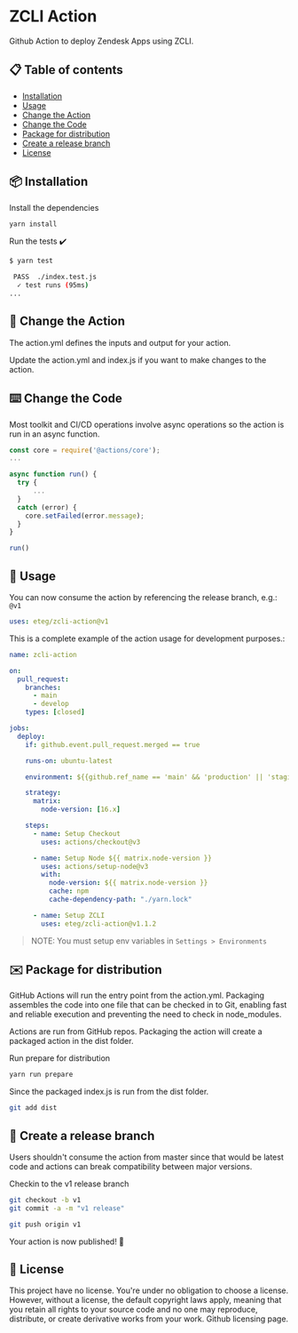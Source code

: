 # ZCLI Action

Github Action to deploy Zendesk Apps using ZCLI.

## :clipboard: Table of contents

- [Installation]()
- [Usage]()
- [Change the Action]()
- [Change the Code]()
- [Package for distribution]()
- [Create a release branch]()
- [License](#scroll-license)

## :package: Installation

Install the dependencies

```bash
yarn install
```

Run the tests :heavy_check_mark:

```bash
$ yarn test

 PASS  ./index.test.js
  ✓ test runs (95ms)
...
```

## :repeat: Change the Action

The action.yml defines the inputs and output for your action.

Update the action.yml and index.js if you want to make changes to the action.

## :keyboard: Change the Code

Most toolkit and CI/CD operations involve async operations so the action is run in an async function.

```javascript
const core = require('@actions/core');
...

async function run() {
  try {
      ...
  }
  catch (error) {
    core.setFailed(error.message);
  }
}

run()
```

## :rocket: Usage

You can now consume the action by referencing the release branch, e.g.: `@v1`

```yaml
uses: eteg/zcli-action@v1
```

This is a complete example of the action usage for development purposes.:

```yaml
name: zcli-action

on:
  pull_request:
    branches:
      - main
      - develop
    types: [closed]

jobs:
  deploy:
    if: github.event.pull_request.merged == true

    runs-on: ubuntu-latest

    environment: ${{github.ref_name == 'main' && 'production' || 'staging'}

    strategy:
      matrix:
        node-version: [16.x]

    steps:
      - name: Setup Checkout
        uses: actions/checkout@v3

      - name: Setup Node ${{ matrix.node-version }}
        uses: actions/setup-node@v3
        with:
          node-version: ${{ matrix.node-version }}
          cache: npm
          cache-dependency-path: "./yarn.lock"

      - name: Setup ZCLI
        uses: eteg/zcli-action@v1.1.2

```

> NOTE: You must setup env variables in `Settings > Environments`

## :envelope: Package for distribution

GitHub Actions will run the entry point from the action.yml. Packaging assembles the code into one file that can be checked in to Git, enabling fast and reliable execution and preventing the need to check in node_modules.

Actions are run from GitHub repos. Packaging the action will create a packaged action in the dist folder.

Run prepare for distribution

```bash
yarn run prepare
```

Since the packaged index.js is run from the dist folder.

```bash
git add dist
```

## :exploding_head: Create a release branch

Users shouldn't consume the action from master since that would be latest code and actions can break compatibility between major versions.

Checkin to the v1 release branch

```bash
git checkout -b v1
git commit -a -m "v1 release"
```

```bash
git push origin v1
```

Your action is now published! :rocket:

## :scroll: License

This project have no license. You're under no obligation to choose a license. However, without a license, the default copyright laws apply, meaning that you retain all rights to your source code and no one may reproduce, distribute, or create derivative works from your work. Github licensing page.